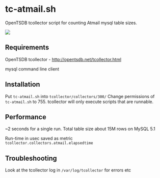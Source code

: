 tc-atmail.sh
==============
OpenTSDB tcollector script for counting Atmail mysql table sizes.

![](https://raw.github.com/PeritusConsulting/peritus-tc-tools/master/tc-atmail/tc-atmail-graph-screenshot.png.png)

Requirements
------------
OpenTSDB tcollector - http://opentsdb.net/tcollector.html

mysql command line client

Installation
------------
Put ``tc-atmail.sh`` into ``tcollector/collectors/300/``
Change permissions of ``tc-atmail.sh`` to 755.
tcollector will only execute scripts that are runnable.

Performance
-----------
~2 seconds for a single run.
Total table size about 15M rows on MySQL 5.1

Run-time in usec saved as metric ``tcollector.collectors.atmail.elapsedtime``

Troubleshooting
---------------

Look at the tcollector log in ``/var/log/tcollector`` for errors etc
